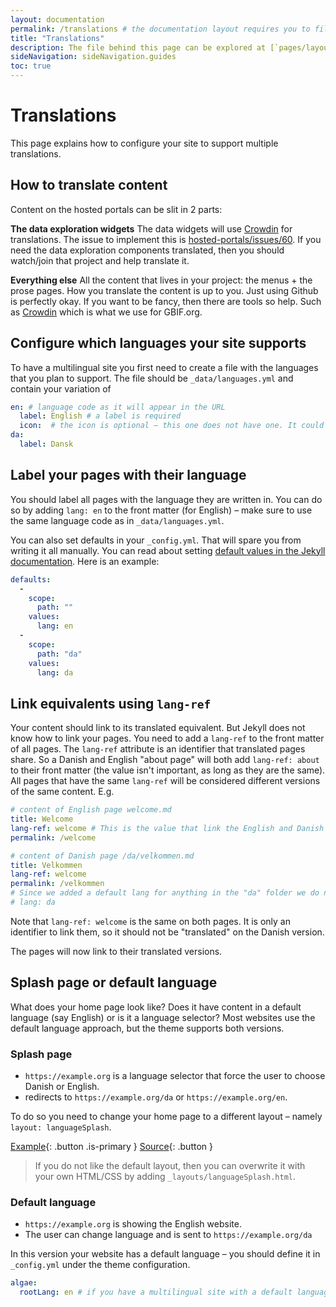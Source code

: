 ```yaml
---
layout: documentation
permalink: /translations # the documentation layout requires you to fill the permalink for it to be highlighted in the side navigation
title: "Translations"
description: The file behind this page can be explored at [`pages/layout/documentation.md`](https://github.com/gbif/jekyll-hp-base-theme/blob/master/pages/layout/documentation.md)
sideNavigation: sideNavigation.guides
toc: true
---
```

# Translations
This page explains how to configure your site to support multiple translations.

## How to translate content
Content on the hosted portals can be slit in 2 parts:

**The data exploration widgets**
The data widgets will use [Crowdin](https://crowdin.com/) for translations. The issue to implement this is [hosted-portals/issues/60](https://github.com/gbif/hosted-portals/issues/60). If you need the data exploration components translated, then you should watch/join that project and help translate it.

**Everything else**
All the content that lives in your project: the menus + the prose pages. How you translate the content is up to you. Just using Github is perfectly okay. If you want to be fancy, then there are tools so help. Such as [Crowdin](https://crowdin.com/) which is what we use for GBIF.org.


## Configure which languages your site supports
To have a multilingual site you first need to create a file with the languages that you plan to support. The file should be `_data/languages.yml` and contain your variation of
```yml
en: # language code as it will appear in the URL
  label: English # a label is required
  icon:  # the icon is optional – this one does not have one. It could be a flag emoji, e.g. 🇬🇧
da:
  label: Dansk
```

## Label your pages with their language
You should label all pages with the language they are written in. You can do so by adding `lang: en` to the front matter (for English) – make sure to use the same language code as in `_data/languages.yml`.

You can also set defaults in your `_config.yml`. That will spare you from writing it all manually. You can read about setting [default values in the Jekyll documentation](https://jekyllrb.com/docs/configuration/front-matter-defaults/). Here is an example:

```yml
defaults:
  -
    scope:
      path: ""
    values:
      lang: en
  -
    scope:
      path: "da"
    values:
      lang: da
```

## Link equivalents using `lang-ref`
Your content should link to its translated equivalent. But Jekyll does not know how to link your pages. You need to add a `lang-ref` to the front matter of all pages. The `lang-ref` attribute is an identifier that translated pages share. So a Danish and English "about page" will both add `lang-ref: about` to their front matter (the value isn't important, as long as they are the same). All pages that have the same `lang-ref` will be considered different versions of the same content. E.g.

```yml
# content of English page welcome.md
title: Welcome
lang-ref: welcome # This is the value that link the English and Danish version.
permalink: /welcome

# content of Danish page /da/velkommen.md
title: Velkommen
lang-ref: welcome 
permalink: /velkommen
# Since we added a default lang for anything in the "da" folder we do not need to add it here
# lang: da
```

Note that `lang-ref: welcome` is the same on both pages.  It is only an identifier to link them, so it should not be "translated" on the Danish version.

The pages will now link to their translated versions.

## Splash page or default language
What does your home page look like? Does it have content in a default language (say English) or is it a language selector? Most websites use the default language approach, but the theme supports both versions.

### Splash page
* `https://example.org` is a language selector that force the user to choose Danish or English.
* redirects to `https://example.org/da` or `https://example.org/en`.

To do so you need to change your home page to a different layout – namely `layout: languageSplash`.

[Example](/language-splash){: .button .is-primary } [Source](https://github.com/gbif/jekyll-hp-base-theme/blob/master/pages/language.md){: .button }

> If you do not like the default layout, then you can overwrite it with your own HTML/CSS by adding `_layouts/languageSplash.html`.

### Default language
* `https://example.org` is showing the English website.
* The user can change language and is sent to `https://example.org/da`

In this version your website has a default language – you should define it in `_config.yml` under the theme configuration.

```yml
algae:
  rootLang: en # if you have a multilingual site with a default language, then you should add define the default language here. The value should be the same that you use for the `lang` attribute on your pages and in your `_data/languages.yml`.
```


